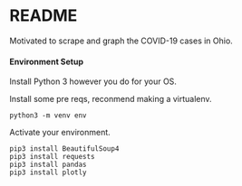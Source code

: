 # README

Motivated to scrape and graph the COVID-19 cases in Ohio.

#### Environment Setup

Install Python 3 however you do for your OS.

Install some pre reqs, reconmend making a virtualenv.

```
python3 -m venv env

```

Activate your environment.

```
pip3 install BeautifulSoup4
pip3 install requests
pip3 install pandas
pip3 install plotly

```